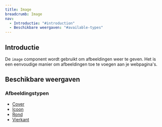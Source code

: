```yaml
---
title: Image
breadcrumb: Image
nav:
  - Introductie: "#introduction"
  - Beschikbare weergaven: "#available-types"
---
```


<h2 id="introduction">Introductie</h2>

De `image` component wordt gebruikt om afbeeldingen weer te geven. Het is een eenvoudige manier om afbeeldingen toe te voegen aan je webpagina's.

<h2 id="available-types">Beschikbare weergaven</h2>

### Afbeeldingstypen

<ul>
    <li><a href="{base}/library/components/image/image-cover">Cover</a></li>
    <li><a href="{base}/library/components/image/image-icon">Icoon</a></li>
    <li><a href="{base}/library/components/image/image-round">Rond</a></li>
    <li><a href="{base}/library/components/image/image-square">Vierkant</a></li>
</ul>
